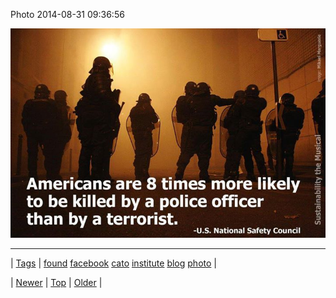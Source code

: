 <!--
title: Photo 2014-08-31 09
date: 2020-06-28T15:27:00.378Z
tags: found, facebook, cato, institute, blog, photo
-->


Photo 2014-08-31 09:36:56

![](96249759914-0.jpg)

<!--BOTTOM-POST-NAVIGATION-->
---

| [Tags](tags.md) | [found](tag-found.md) [facebook](tag-facebook.md) [cato](tag-cato.md) [institute](tag-institute.md) [blog](tag-blog.md) [photo](tag-photo.md) |

| [Newer](96193030772.md) | [Top](index.md) | [Older](96249796719.md) |